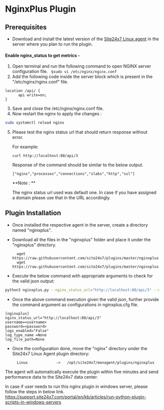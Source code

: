 # NginxPlus Plugin
                                                                                              
## Prerequisites

- Download and install the latest version of the [Site24x7 Linux agent](https://www.site24x7.com/app/client#/admin/inventory/add-monitor) in the server where you plan to run the plugin. 

#### Enable nginx_status to get metrics -

1. Open terminal and run the following command to open NGINX server configuration file.
		 ``` 
		 $sudo vi /etc/nginx/nginx.conf
		 ```
2. Add the following code inside the server block which is present in the "/etc/nginx/nginx.conf" file.
```
location /api/ {
      api write=on;
}
```
3. Save and close the /etc/nginx/nginx.conf file.
4. Now restart the nginx to apply the changes :
```bash
sudo systemctl reload nginx
```
5. Please test the nginx status url that should return response without error.  

	For example:		
	```
	curl http://localhost:80/api/3
	```
	Response of the command should be similar to the below output.
	```
	["nginx","processes","connections","slabs","http","ssl"]
	```
	
	**Note : **
	
	The nginx status url used was default one. In case if you have assigned a domain please use that in the URL accordingly.
	
## Plugin Installation  

- Once installed the respective agent in the server, create a directory named "nginxplus".
      
- Download all the files in the "nginxplus" folder and place it under the "nginxplus" directory.

		wget https://raw.githubusercontent.com/site24x7/plugins/master/nginxplus/nginxplus.py
		wget https://raw.githubusercontent.com/site24x7/plugins/master/nginxplus/nginxplus.cfg

- Execute the below command with appropriate arguments to check for the valid json output:

 ```bash
 python3 nginxplus.py --nginx_status_url="http://localhost:80/api/3" --username=<nginxplus username> --password=<nginxplus password> 
 ```

- Once the above command execution given the valid json, further provide the command argument as configurations in nginxplus.cfg file.
```
[nginxplus]
nginx_status_url="http://localhost:80/api/3"
username=<username>
password=<password>
logs_enabled="False"
log_type_name =None
log_file_path=None

```	
- Once the configuration done, move the "nginx" directory under the Site24x7 Linux Agent plugin directory: 

		Linux             ->   /opt/site24x7/monagent/plugins/nginxplus 

		
The agent will automatically execute the plugin within five minutes and send performance data to the Site24x7 data center.

In case if user needs to run this nginx plugin in windows server, please follow the steps in below link.
https://support.site24x7.com/portal/en/kb/articles/run-python-plugin-scripts-in-windows-servers










